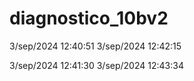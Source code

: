 # diagnostico_10bv2

3/sep/2024 12:40:51
3/sep/2024 12:42:15

3/sep/2024 12:41:30
3/sep/2024 12:43:34